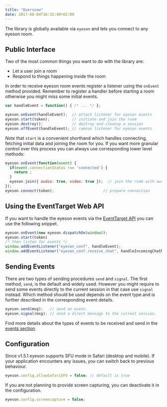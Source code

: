 ```yaml
---
title: "Overview"
date: 2017-08-04T16:32:40+02:00
---
```


The library is globally available via `eyeson` and lets you connect to any
eyeson room.

## Public Interface

Two of the most common things you want to do with the library are:

- Let a user join a room
- Respond to things happening inside the room

In order to receive eyeson room events register a listener using the `onEvent`
method provided. Remember to register a handler before starting a room
otherwise you might miss some initial events.

```JavaScript
var handleEvent = function() { /* ... */ };

eyeson.onEvent(handleEvent);  // attach listener for eyeson events
eyeson.start(token);          // initiate and join the room
eyeson.destroy();             // destroy and cleanup a session
eyeson.offEvent(handleEvent); // remove listener for eyeson events
```

_Note_ that `start` is a convenient shorthand which handles connecting, fetching
initial data and joining the room for you. If you want more granular control
over this process you can always use corresponding lower level methods:

```JavaScript
eyeson.onEvent(function(event) {
  if(event.connectionStatus !== 'connected') {
    return ;
  }
  eyeson.join({ audio: true, video: true });  // join the room with audio and video
});
eyeson.connect(token);                      // prepare connection
```

## Using the EventTarget Web API

If you want to handle the eyeson events via the [EventTarget API] you can use
the following snippet.

```JavaScript
eyeson.onEvent(new eyeson.dispatchOn(window));
eyeson.start(token)
/* then listen for events */
window.addEventListener("eyeson_conf", handleEvent);
window.addEventListener("eyeson_conf.receive_chat", handleIncomingChatMessage);
```

## Sending Events

There are two types of sending procedures `send` and `signal`. The first
method, `send`, is the default and widely used. However you might require to
send some events directly to the current session in that case use `signal`
instead. Which method should be used depends on the event type and is further
described in the corresponding event details.

```JavaScript
eyeson.send(msg);   // send an event.
eyeson.signal(msg); // send a direct message to the current session.
```

Find more details about the types of events to be received and send in the
[events section](/js-docs/events/).

## Configuration

Since v1.5.1 eyeson supports SFU mode in Safari (desktop and mobile). If your
application encounters any issues, you can switch back to previous behaviour.

```JavaScript
eyeson.config.allowSafariSFU = false; // default is true
```

If you are not planning to provide screen capturing, you can deactivate it in
the configuration.

```JavaScript
eyeson.config.screencapture = false;
```

[EventTarget API]: https://developer.mozilla.org/en-US/docs/Web/API/EventTarget "EventTarget API Documentation"
